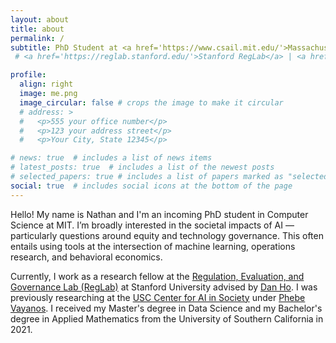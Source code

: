 ```yaml
---
layout: about
title: about
permalink: /
subtitle: PhD Student at <a href='https://www.csail.mit.edu/'>Massachusetts Institute of Technology</a>
 # <a href='https://reglab.stanford.edu/'>Stanford RegLab</a> | <a href='https://cais.usc.edu/'>USC CAIS</a>

profile:
  align: right
  image: me.png
  image_circular: false # crops the image to make it circular
  # address: >
  #   <p>555 your office number</p>
  #   <p>123 your address street</p>
  #   <p>Your City, State 12345</p>

# news: true  # includes a list of news items
# latest_posts: true  # includes a list of the newest posts
# selected_papers: true # includes a list of papers marked as "selected={true}"
social: true  # includes social icons at the bottom of the page
---
```

Hello! My name is Nathan and I'm an incoming PhD student in Computer Science at MIT. I’m broadly interested in the societal impacts of AI — particularly questions around equity and technology governance. This often entails using tools at the intersection of machine learning, operations research, and behavioral economics.

Currently, I work as a research fellow at the [Regulation, Evaluation, and Governance Lab (RegLab)][reglab] at Stanford University advised by [Dan Ho][danho]. I was previously researching at the [USC Center for AI in Society][usc-cais] under [Phebe Vayanos][phebevayanos]. I received my Master's degree in Data Science and my Bachelor's degree in Applied Mathematics from the University of Southern California in 2021.


[reglab]: https://reglab.stanford.edu/
[danho]: https://law.stanford.edu/directory/daniel-e-ho/
[phebevayanos]: https://sites.google.com/usc.edu/phebevayanos/
[usc-cais]: https://cais.usc.edu/
[jekyll-organization]: https://github.com/jekyll

